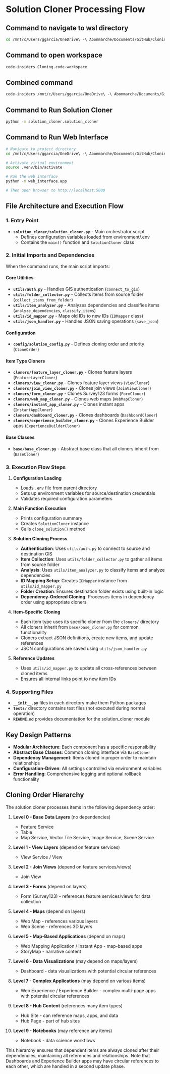 # Solution Cloner Processing Flow

## Command to navigate to wsl directory
```bash
cd /mnt/c/Users/ggarcia/OneDrive\ -\ Abonmarche/Documents/GitHub/Cloning
```

## Command to open workspace
```bash
code-insiders Cloning.code-workspace
```

## Combined command
```bash
code-insiders /mnt/c/Users/ggarcia/OneDrive\ -\ Abonmarche/Documents/GitHub/Cloning/Cloning.code-workspace
```

## Command to Run Solution Cloner
```bash
python -m solution_cloner.solution_cloner
```

## Command to Run Web Interface
```bash
# Navigate to project directory
cd /mnt/c/Users/ggarcia/OneDrive\ -\ Abonmarche/Documents/GitHub/Cloning

# Activate virtual environment
source .venv/bin/activate

# Run the web interface
python -m web_interface.app

# Then open browser to http://localhost:5000
```

## File Architecture and Execution Flow

### 1. Entry Point
- **`solution_cloner/solution_cloner.py`** - Main orchestrator script
  - Defines configuration variables loaded from environment/.env
  - Contains the `main()` function and `SolutionCloner` class

### 2. Initial Imports and Dependencies
When the command runs, the main script imports:

#### Core Utilities
- **`utils/auth.py`** - Handles GIS authentication (`connect_to_gis`)
- **`utils/folder_collector.py`** - Collects items from source folder (`collect_items_from_folder`) 
- **`utils/item_analyzer.py`** - Analyzes dependencies and classifies items (`analyze_dependencies`, `classify_items`)
- **`utils/id_mapper.py`** - Maps old IDs to new IDs (`IDMapper` class)
- **`utils/json_handler.py`** - Handles JSON saving operations (`save_json`)

#### Configuration
- **`config/solution_config.py`** - Defines cloning order and priority (`CloneOrder`)

#### Item Type Cloners
- **`cloners/feature_layer_cloner.py`** - Clones feature layers (`FeatureLayerCloner`)
- **`cloners/view_cloner.py`** - Clones feature layer views (`ViewCloner`)
- **`cloners/join_view_cloner.py`** - Clones join views (`JoinViewCloner`)
- **`cloners/form_cloner.py`** - Clones Survey123 forms (`FormCloner`)
- **`cloners/web_map_cloner.py`** - Clones web maps (`WebMapCloner`)
- **`cloners/instant_app_cloner.py`** - Clones instant apps (`InstantAppCloner`)
- **`cloners/dashboard_cloner.py`** - Clones dashboards (`DashboardCloner`)
- **`cloners/experience_builder_cloner.py`** - Clones Experience Builder apps (`ExperienceBuilderCloner`)

#### Base Classes
- **`base/base_cloner.py`** - Abstract base class that all cloners inherit from (`BaseCloner`)

### 3. Execution Flow Steps

1. **Configuration Loading**
   - Loads `.env` file from parent directory
   - Sets up environment variables for source/destination credentials
   - Validates required configuration parameters

2. **Main Function Execution**
   - Prints configuration summary
   - Creates `SolutionCloner` instance
   - Calls `clone_solution()` method

3. **Solution Cloning Process**
   - **Authentication**: Uses `utils/auth.py` to connect to source and destination GIS
   - **Item Collection**: Uses `utils/folder_collector.py` to gather all items from source folder
   - **Analysis**: Uses `utils/item_analyzer.py` to classify items and analyze dependencies
   - **ID Mapping Setup**: Creates `IDMapper` instance from `utils/id_mapper.py`
   - **Folder Creation**: Ensures destination folder exists using built-in logic
   - **Dependency-Ordered Cloning**: Processes items in dependency order using appropriate cloners

4. **Item-Specific Cloning**
   - Each item type uses its specific cloner from the `cloners/` directory
   - All cloners inherit from `base/base_cloner.py` for common functionality
   - Cloners extract JSON definitions, create new items, and update references
   - JSON configurations are saved using `utils/json_handler.py`

5. **Reference Updates**
   - Uses `utils/id_mapper.py` to update all cross-references between cloned items
   - Ensures all internal links point to new item IDs

### 4. Supporting Files
- **`__init__.py`** files in each directory make them Python packages
- **`tests/`** directory contains test files (not executed during normal operation)
- **`README.md`** provides documentation for the solution_cloner module

## Key Design Patterns
- **Modular Architecture**: Each component has a specific responsibility
- **Abstract Base Classes**: Common cloning interface via `BaseCloner`
- **Dependency Management**: Items cloned in proper order to maintain relationships  
- **Configuration-Driven**: All settings controlled via environment variables
- **Error Handling**: Comprehensive logging and optional rollback functionality

## Cloning Order Hierarchy

The solution cloner processes items in the following dependency order:

1. **Level 0 - Base Data Layers** (no dependencies)
   - Feature Service
   - Table
   - Map Service, Vector Tile Service, Image Service, Scene Service

2. **Level 1 - View Layers** (depend on feature services)
   - View Service / View

3. **Level 2 - Join Views** (depend on feature services/views)
   - Join View

4. **Level 3 - Forms** (depend on layers)
   - Form (Survey123) - references feature services/views for data collection

5. **Level 4 - Maps** (depend on layers)
   - Web Map - references various layers
   - Web Scene - references 3D layers

6. **Level 5 - Map-Based Applications** (depend on maps)
   - Web Mapping Application / Instant App - map-based apps
   - StoryMap - narrative content

7. **Level 6 - Data Visualizations** (may depend on maps/layers)
   - Dashboard - data visualizations with potential circular references

8. **Level 7 - Complex Applications** (may depend on various items)
   - Web Experience / Experience Builder - complex multi-page apps with potential circular references

9. **Level 8 - Hub Content** (references many item types)
   - Hub Site - can reference maps, apps, and data
   - Hub Page - part of hub sites

10. **Level 9 - Notebooks** (may reference any items)
    - Notebook - data science workflows

This hierarchy ensures that dependent items are always cloned after their dependencies, maintaining all references and relationships. Note that Dashboards and Experience Builder apps may have circular references to each other, which are handled in a second update phase.